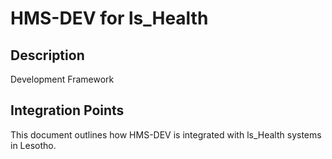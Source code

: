 # HMS-DEV for ls_Health

## Description

Development Framework

## Integration Points

This document outlines how HMS-DEV is integrated with ls_Health systems in Lesotho.

